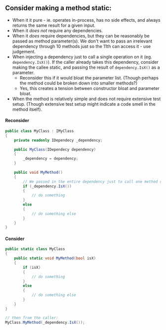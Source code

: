## Consider making a method static:

- When it it pure - ie. operates in-process, has no side effects, and always returns the same result for a given input.
- When it _does not_ require any dependencies.
- When it _does_ require dependencies, but they can be reasonably be passed as method parameter(s). We don't want to pass an irrelevant dependency through 10 methods just so the 11th can access it - use judgement.
- When injecting a dependency just to call a single operation on it (eg. `dependency.IsX()`). If the caller already takes this dependency, consider making the callee static, and passing the result of `dependency.IsX()` as a parameter. 
    - Reconsider this if it would bloat the parameter list. (Though perhaps the method could be broken down into smaller methods?)
    - Yes, this creates a tension between constructor bloat and parameter bloat.
- When the method is relatively simple and does not require extensive test setup. (Though extensive test setup might indicate a code smell in the method itself).


#### Reconsider

```c#
public class MyClass : IMyClass
{
    private readonly IDependecy _dependency;
    
    public MyClass(IDependecy dependency)
    {
        _dependency = dependency;
    }
    
    public void MyMethod()
    {
        // We passed in the entire dependency just to call one method on it.
        if (_dependency.IsX())
        {
            // do something
        }
        else
        {
            // do something else
        }
    }
}
```

#### Consider

```c#
public static class MyClass
{
    public static void MyMethod(bool isX)
    {
        if (isX)
        {
            // do something
        }
        else
        {
            // do something else
        }
    }
}

// then from the caller:
MyClass.MyMethod(_dependency.IsX());

```